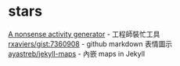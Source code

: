 # stars

[A nonsense activity generator](https://github.com/svenstaro/genact) - 工程師裝忙工具  
[rxaviers/gist:7360908](https://gist.github.com/rxaviers/7360908) - github markdown 表情圖示  
[ayastreb/jekyll-maps](https://github.com/ayastreb/jekyll-maps) - 內嵌 maps in Jekyll  
